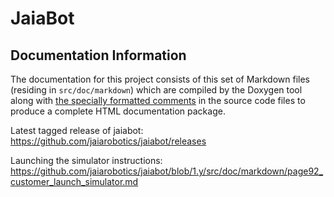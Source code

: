 # JaiaBot

## Documentation Information

The documentation for this project consists of this set of Markdown files (residing in `src/doc/markdown`) which are compiled by the Doxygen tool along with [the specially formatted comments](https://www.doxygen.nl/manual/docblocks.html) in the source code files to produce a complete HTML documentation package.

Latest tagged release of jaiabot: <https://github.com/jaiarobotics/jaiabot/releases>

Launching the simulator instructions: <https://github.com/jaiarobotics/jaiabot/blob/1.y/src/doc/markdown/page92_customer_launch_simulator.md>

